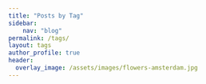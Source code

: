 ```yaml
---
title: "Posts by Tag"
sidebar:
    nav: "blog"
permalink: /tags/
layout: tags
author_profile: true
header:
  overlay_image: /assets/images/flowers-amsterdam.jpg
---
```

